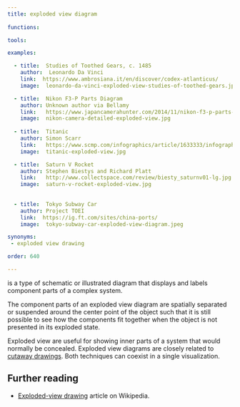 ```yaml
---
title: exploded view diagram
    
functions:

tools:

examples:

  - title:  Studies of Toothed Gears, c. 1485
    author:  Leonardo Da Vinci
    link:  https://www.ambrosiana.it/en/discover/codex-atlanticus/
    image:  leonardo-da-vinci-exploded-view-studies-of-toothed-gears.jpg

  - title:  Nikon F3-P Parts Diagram
    author: Unknown author via Bellamy
    link:   https://www.japancamerahunter.com/2014/11/nikon-f3-p-parts-diagram/
    image:  nikon-camera-detailed-exploded-view.jpg
    
  - title:  Titanic
    author: Simon Scarr
    link:   https://www.scmp.com/infographics/article/1633333/infographic-titanic
    image:  titanic-exploded-view.jpg

  - title:  Saturn V Rocket
    author: Stephen Biestys and Richard Platt
    link:   http://www.collectspace.com/review/biesty_saturnv01-lg.jpg
    image:  saturn-v-rocket-exploded-view.jpg
 
    
  - title:  Tokyo Subway Car
    author: Project TOEI
    link:  https://ig.ft.com/sites/china-ports/
    image:  tokyo-subway-car-exploded-view-diagram.jpeg

synonyms:
 - exploded view drawing

order: 640

---
```


is a type of schematic or illustrated diagram that displays and labels component parts of a complex system.

<!--more-->
The component parts of an exploded view diagram are spatially separated or suspended around the center point of the object such that it is still possible to see how the components fit together when the object is not presented in its exploded state.

Exploded view are useful for showing inner parts of a system that would normally be concealed. Exploded view diagrams are closely related to [cutaway drawings](/cutaway-drawing). Both techniques can coexist in a single visualization.


## Further reading
- [Exploded-view drawing](https://en.wikipedia.org/wiki/Exploded-view_drawing) article on Wikipedia.
